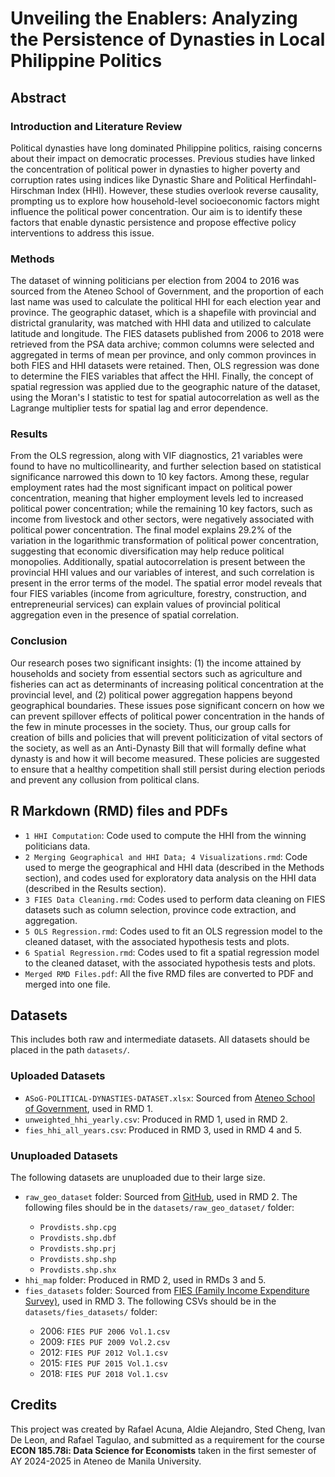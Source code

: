 <h1>Unveiling the Enablers: Analyzing the Persistence of Dynasties in Local Philippine Politics</h1>

<h2>Abstract</h2>
<h3>Introduction and Literature Review</h3>
Political dynasties have long dominated Philippine politics, raising concerns about their impact on democratic processes. Previous studies have linked the concentration of political power in dynasties to higher poverty and corruption rates using indices like Dynastic Share and Political Herfindahl-Hirschman Index (HHI). However, these studies overlook reverse causality, prompting us to explore how household-level socioeconomic factors might influence the political power concentration. Our aim is to identify these factors that enable dynastic persistence
and propose effective policy interventions to address this issue.

<h3>Methods</h3>
The dataset of winning politicians per election from 2004 to 2016 was sourced from the Ateneo School of Government, and the proportion of each last name was used to calculate the political HHI for each election year and province. The geographic dataset, which is a shapefile with provincial and districtal granularity, was matched with HHI data and utilized to calculate latitude and longitude. The FIES datasets published from 2006 to 2018 were retrieved from the PSA data archive; common columns were selected and aggregated in terms of mean per province, and only common provinces in both FIES and HHI datasets were retained. Then, OLS regression was done to determine the FIES variables that affect the HHI. Finally, the concept of spatial regression was applied due to the geographic nature of the dataset, using the Moran's I statistic to test for spatial autocorrelation as well as the Lagrange multiplier tests for spatial lag and error dependence.

<h3>Results</h3>
From the OLS regression, along with VIF diagnostics, 21 variables were found to have no multicollinearity, and further selection based on statistical significance narrowed this down to 10 key factors. Among these, regular employment rates had the most significant impact on political power concentration, meaning that higher employment levels led to increased political power concentration; while the remaining 10 key factors, such as income from livestock and other sectors, were negatively associated with political power concentration. The final model explains 29.2% of the variation in the logarithmic transformation of political power concentration, suggesting that economic diversification may help reduce political monopolies. Additionally, spatial autocorrelation is present between the provincial HHI values and our variables of interest, and such correlation is present in the error terms of the model. The spatial error model reveals that four FIES variables (income from agriculture, forestry, construction, and entrepreneurial services) can explain values of provincial political aggregation even in the presence of spatial correlation.

<h3>Conclusion</h3>
Our research poses two significant insights: (1) the income attained by households and society from essential sectors such as agriculture and fisheries can act as determinants of increasing political concentration at the provincial level, and (2) political power aggregation happens beyond geographical boundaries. These issues pose significant concern on how we can prevent spillover effects of political power concentration in the hands of the few in minute processes in the society. Thus, our group calls for creation of bills and policies that will prevent politicization of vital sectors of the society, as well as an Anti-Dynasty Bill that will formally define what dynasty is and how it will become measured. These policies are suggested to ensure that a healthy competition shall still persist during election periods and prevent any collusion from political clans.

<h2>R Markdown (RMD) files and PDFs</h2>
<ul>
  <li><code>1 HHI Computation</code>: Code used to compute the HHI from the winning politicians data.</li>
  <li><code>2 Merging Geographical and HHI Data; 4 Visualizations.rmd</code>: Code used to merge the geographical and HHI data (described in the Methods section), and codes used for exploratory data analysis on the HHI data (described in the Results section).</li>
  <li><code>3 FIES Data Cleaning.rmd</code>: Codes used to perform data cleaning on FIES datasets such as column selection, province code extraction, and aggregation.</li>
  <li><code>5 OLS Regression.rmd</code>: Codes used to fit an OLS regression model to the cleaned dataset, with the associated hypothesis tests and plots.</li>
  <li><code>6 Spatial Regression.rmd</code>: Codes used to fit a spatial regression model to the cleaned dataset, with the associated hypothesis tests and plots.</li>
  <li><code>Merged RMD Files.pdf</code>: All the five RMD files are converted to PDF and merged into one file.</li>
</ul>

<h2>Datasets</h2>
This includes both raw and intermediate datasets. All datasets should be placed in the path <code>datasets/</code>.

<h3>Uploaded Datasets</h3>
<ul>
  <li><code>ASoG-POLITICAL-DYNASTIES-DATASET.xlsx</code>: Sourced from <a href="https://www.inclusivedemocracy.ph/data-and-infographics">Ateneo School of Government</a>, used in RMD 1.</li>
  <li><code>unweighted_hhi_yearly.csv</code>: Produced in RMD 1, used in RMD 2.</li>
  <li><code>fies_hhi_all_years.csv</code>: Produced in RMD 3, used in RMD 4 and 5.</li>
</ul>

<h3>Unuploaded Datasets</h3>
The following datasets are unuploaded due to their large size.
<ul>
  <li><code>raw_geo_dataset</code> folder: Sourced from <a href="https://github.com/altcoder/philippines-psgc-shapefiles/blob/main/dist/PH_Adm2_ProvDists.shp.zip">GitHub</a>, used in RMD 2. The following files should be in the <code>datasets/raw_geo_dataset/</code> folder:</li><ul>
    <li><code>Provdists.shp.cpg</code></li>
    <li><code>Provdists.shp.dbf</code></li>
    <li><code>Provdists.shp.prj</code></li>
    <li><code>Provdists.shp.shp</code></li>
    <li><code>Provdists.shp.shx</code></li></ul>
  <li><code>hhi_map</code> folder: Produced in RMD 2, used in RMDs 3 and 5.</li>
  <li><code>fies_datasets</code> folder: Sourced from <a href="https://psada.psa.gov.ph/catalog/FIES/about">FIES (Family Income Expenditure Survey)</a>, used in RMD 3. The following CSVs should be in the <code>datasets/fies_datasets/</code> folder:</li><ul>
  <li>2006: <code>FIES PUF 2006 Vol.1.csv</code></li>
  <li>2009: <code>FIES PUF 2009 Vol.2.csv</code></li>
  <li>2012: <code>FIES PUF 2012 Vol.1.csv</code></li>
  <li>2015: <code>FIES PUF 2015 Vol.1.csv</code></li>
  <li>2018: <code>FIES PUF 2018 Vol.1.csv</code></li></ul></ul>

<h2>Credits</h2>
This project was created by Rafael Acuna, Aldie Alejandro, Sted Cheng, Ivan De Leon, and Rafael Tagulao, and submitted as a requirement for the course <b>ECON 185.78i: Data Science for Economists</b> taken in the first semester of AY 2024-2025 in Ateneo de Manila University. 


